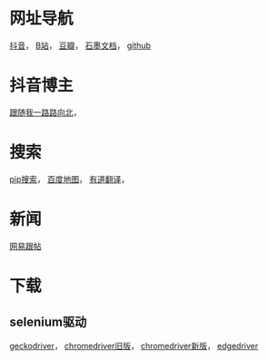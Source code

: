 # 网址导航
[抖音](https://www.douyin.com)，
[B站](https://www.bilibili.com)，
[豆瓣](https://www.douban.com/)，
[石墨文档](https://shimo.im/)，
[github](https://github.com/)


# 抖音博主
[跟随我一路路向北](https://www.douyin.com/user/MS4wLjABAAAA3CBvPzh_tHA-XUSlXgvO1BIDzjJyhzvxhI9mq46eHO4)，

# 搜索
[pip搜索](https://pypi.org/search)，
[百度地图](https://map.baidu.com/)，
[有道翻译](https://fanyi.youdao.com/#/)，

# 新闻
[网易跟帖](https://tie.163.com/#/splendid)

# 下载
## selenium驱动
[geckodriver](https://github.com/mozilla/geckodriver/releases)，
[chromedriver旧版](http://chromedriver.storage.googleapis.com/index.html)，
[chromedriver新版](https://googlechromelabs.github.io/chrome-for-testing/)，
[edgedriver](https://developer.microsoft.com/en-us/microsoft-edge/tools/webdriver/?form=MA13LH#downloads)
